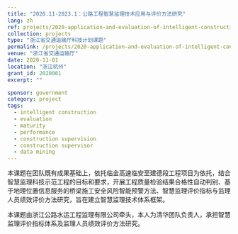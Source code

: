 ```yaml
---
title: "2020.11-2023.1：公路工程智慧监理技术应用与评价方法研究"
lang: zh
ref: projects/2020-application-and-evaluation-of-intelligent-construction-supervision
collection: projects
type: "浙江省交通运输厅科技计划课题"
permalink: /projects/2020-application-and-evaluation-of-intelligent-construction-supervision
venue: "浙江省交通运输厅"
date: 2020-11-01
location: "浙江杭州"
grant_id: 2020061
excerpt: ""

sponsor: government
category: project
tags: 
  - intelligent construction
  - evaluation
  - maturity
  - performance
  - construction supervision
  - construction supervisor
  - data mining
---
```


本课题在团队既有成果基础上，依托临金高速临安至建德段工程项目为依托，结合智慧监理科技示范工程的目标和要求，开展工程质量检验结果合格性自动判别、基于地理位置信息服务的桥梁施工安全风险智能预警方法、智慧监理评价指标与监理人员绩效评价方法研究，旨在建立智慧监理技术体系框架。

本课题由浙江公路水运工程监理有限公司牵头，本人为清华团队负责人，承担智慧监理评价指标体系及监理人员绩效评价方法研究。